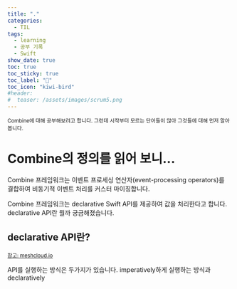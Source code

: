 ```yaml
---
title: "."
categories:
  - TIL
tags:
  - learning
  - 공부 기록
  - Swift
show_date: true
toc: true
toc_sticky: true
toc_label: "📂"
toc_icon: "kiwi-bird"
#header:
#  teaser: /assets/images/scrum5.png
---
```


<sub> Combine에 대해 공부해보려고 합니다. 그런데 시작부터 모르는 단어들이 많아 그것들에 대해 먼저 알아봅니다. </sub>

# Combine의 정의를 읽어 보니...

  Combine 프레임워크는 이벤트 프로세싱 연산자(event-processing operators)를 결합하여 비동기적 이벤트 처리를 커스터 마이징합니다.  

  Combine 프레임워크는 declarative Swift API를 제공하여 값을 처리한다고 합니다. declarative API란 뭘까 궁금해졌습니다.  

## declarative API란?  

  <sub>[참고: meshcloud.io](https://www.meshcloud.io/2021/08/02/should-i-provide-a-declarative-api-you-probably-should/#:~:text=A%20declarative%20API%20is%20a,I%20provide%20will%20be%20there.%22)</sub>  

  API를 실행하는 방식은 두가지가 있습니다. imperatively하게 실행하는 방식과 declaratively
